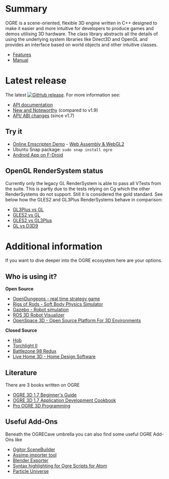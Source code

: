 <p class="header" align="center"><img alt="" src="ogre-logo.png"></p>

# Summary
OGRE is a scene-oriented, flexible 3D engine written in C++ designed to make it easier and more intuitive for developers to produce games and demos utilising 3D hardware. The class library abstracts all the details of using the underlying system libraries like Direct3D and OpenGL and provides an interface based on world objects and other intuitive classes.

* [Features](http://www.ogre3d.org/about/features)
* [Manual](https://ogrecave.github.io/ogre/api/1.10/manual.html)

# Latest release
The latest [![GitHub release](https://img.shields.io/github/release/ogrecave/ogre.svg)](https://github.com/OGRECave/ogre/releases/latest). For more information see:

* [API documentation](https://ogrecave.github.io/ogre/api/1.10/)
* [New and Noteworthy](https://github.com/OGRECave/ogre/blob/v1.10.4/Docs/1.10-Notes.md) (compared to v1.9)
* [API/ ABI changes](https://abi-laboratory.pro/tracker/timeline/ogre/) (since v1.7)

## Try it
* [Online Emscripten Demo](https://ogrecave.github.io/ogre/emscripten/) - [Web Assembly & WebGL2](https://ogrecave.github.io/ogre/wasm/)
* Ubuntu Snap package: `sudo snap install ogre`
* [Android App on F-Droid](https://f-droid.org/packages/org.ogre.browser/)

## OpenGL RenderSystem status
Currently only the legacy GL RenderSystem is able to pass all VTests from the suite. This is partly due to the tests relying on Cg which the other RenderSystems do not support. Still it is considered the gold standard. See below how the GLES2 and GL3Plus RenderSystems behave in comparison:

* [GL3Plus vs GL](https://ogrecave.github.io/ogre/gl_status/TestResults_GL3Plus.html)
* [GLES2 vs GL](https://ogrecave.github.io/ogre/gl_status/TestResults_GLES2.html)
* [GLES2 vs GL3Plus](https://ogrecave.github.io/ogre/gl_status/TestResults_GLES22.html)
* [GL vs D3D9](https://ogrecave.github.io/ogre/gl_status/TestResults_GL9.html)

# Additional information

If you want to dive deeper into the OGRE ecosystem here are your options.

## Who is using it?

**Open Source**
- [OpenDungeons - real time strategy game](https://opendungeons.github.io/)
- [Rigs of Rods - Soft Body Physics Simulator](https://rigsofrods.org/)
- [Gazebo - Robot simulation](http://gazebosim.org/)
- [ROS 3D Robot Visualizer](http://wiki.ros.org/rviz)
- [OpenSpace 3D - Open Source Platform For 3D Environments](http://www.openspace3d.com/)

**Closed Source**
- [Hob](http://store.steampowered.com/app/404680/Hob/)
- [Torchlight II](http://store.steampowered.com/app/200710/Torchlight_II/)
- [Battlezone 98 Redux](http://store.steampowered.com/app/301650/Battlezone_98_Redux/)
- [Live Home 3D - Home Design Software](https://www.livehome3d.com/)

## Literature
There are 3 books written on OGRE

* [OGRE 3D 1.7 Beginner's Guide](https://www.packtpub.com/game-development/ogre-3d-17-beginners-guide)
* [OGRE 3D 1.7 Application Development Cookbook](https://www.packtpub.com/game-development/ogre-3d-17-application-development-cookbook)
* [Pro OGRE 3D Programming](https://www.apress.com/us/book/9781590597101)

## Useful Add-Ons
Beneath the OGRECave umbrella you can also find some useful OGRE Add-Ons like

* [Ogitor SceneBuilder](https://github.com/OGRECave/ogitor)
* [Assimp importer tool](https://github.com/OGRECave/ogre-assimp)
* [Blender Exporter](https://github.com/OGRECave/blender2ogre)
* [Syntax highlighting for Ogre Scripts for Atom](https://github.com/OGRECave/language-ogre-script)
* [Particle Universe](https://github.com/OGRECave/particleuniverse)

